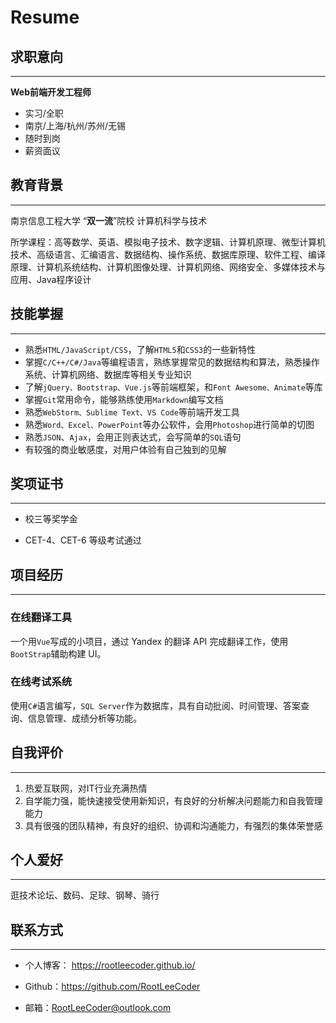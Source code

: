 # Resume

## 求职意向

---

**Web前端开发工程师**

- 实习/全职
- 南京/上海/杭州/苏州/无锡
- 随时到岗
- 薪资面议


## 教育背景

---

南京信息工程大学		“**双一流**”院校		计算机科学与技术

所学课程：高等数学、英语、模拟电子技术、数字逻辑、计算机原理、微型计算机技术、高级语言、汇编语言、数据结构、操作系统、数据库原理、软件工程、编译原理、计算机系统结构、计算机图像处理、计算机网络、网络安全、多媒体技术与应用、Java程序设计



## 技能掌握

---

- 熟悉`HTML/JavaScript/CSS`，了解`HTML5`和`CSS3`的一些新特性
- 掌握`C/C++/C#/Java`等编程语言，熟练掌握常见的数据结构和算法，熟悉操作系统、计算机网络、数据库等相关专业知识
- 了解`jQuery、Bootstrap、Vue.js`等前端框架，和`Font Awesome、Animate`等库
- 掌握`Git`常用命令，能够熟练使用`Markdown`编写文档
- 熟悉`WebStorm、Sublime Text、VS Code`等前端开发工具
- 熟悉`Word、Excel、PowerPoint`等办公软件，会用`Photoshop`进行简单的切图
- 熟悉`JSON`、`Ajax`，会用正则表达式，会写简单的`SQL`语句
- 有较强的商业敏感度，对用户体验有自己独到的见解



## 奖项证书

---

- 校三等奖学金

- CET-4、CET-6 等级考试通过



## 项目经历

---

### 在线翻译工具

一个用`Vue`写成的小项目，通过 Yandex 的翻译 API 完成翻译工作，使用`BootStrap`辅助构建 UI。

### 在线考试系统

使用`C#`语言编写，`SQL Server`作为数据库，具有自动批阅、时间管理、答案查询、信息管理、成绩分析等功能。



## 自我评价

---

1. 热爱互联网，对IT行业充满热情
2. 自学能力强，能快速接受使用新知识，有良好的分析解决问题能力和自我管理能力
3. 具有很强的团队精神，有良好的组织、协调和沟通能力，有强烈的集体荣誉感



## 个人爱好

---

逛技术论坛、数码、足球、钢琴、骑行



## 联系方式

---

- 个人博客： https://rootleecoder.github.io/

- Github：https://github.com/RootLeeCoder

- 邮箱：RootLeeCoder@outlook.com
